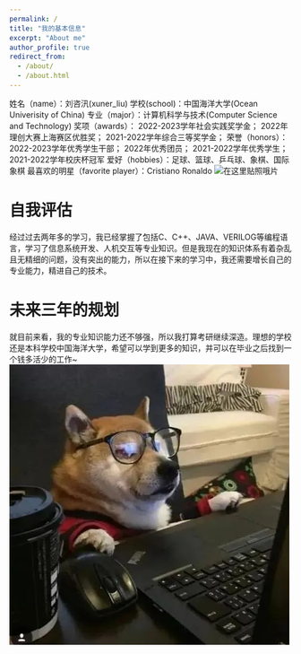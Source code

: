 ```yaml
---
permalink: /
title: "我的基本信息"
excerpt: "About me"
author_profile: true
redirect_from: 
  - /about/
  - /about.html
---
```

姓名（name）：刘咨汛(xuner_liu)
学校(school)：中国海洋大学(Ocean Univerisity of China)
专业（major）：计算机科学与技术(Computer Science and Technology)
奖项（awards）： 2022-2023学年社会实践奖学金；
                2022年理创大赛上海赛区优胜奖；
                2021-2022学年综合三等奖学金；
荣誉（honors）：2022-2023学年优秀学生干部；
               2022年优秀团员；
               2021-2022学年优秀学生；
               2021-2022学年校庆杯冠军
爱好（hobbies）：足球、篮球、乒乓球、象棋、国际象棋
最喜欢的明星（favorite player）：Cristiano Ronaldo
![在这里贴照哦片](/images/guanjun.jpg)


自我评估
======
经过过去两年多的学习，我已经掌握了包括C、C++、JAVA、VERILOG等编程语言，学习了信息系统开发、人机交互等专业知识。但是我现在的知识体系有着杂乱且无精细的问题，没有突出的能力，所以在接下来的学习中，我还需要增长自己的专业能力，精进自己的技术。

未来三年的规划
======
就目前来看，我的专业知识能力还不够强，所以我打算考研继续深造。理想的学校还是本科学校中国海洋大学，希望可以学到更多的知识，并可以在毕业之后找到一个钱多活少的工作~
![在这里贴照哦片](/images/mmexport1695278635051.png)


